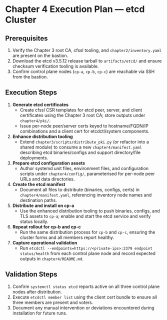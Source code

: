 # Chapter 4 Execution Plan — etcd Cluster

## Prerequisites
1. Verify the Chapter 3 root CA, cfssl tooling, and `chapter2/inventory.yaml` are present on the bastion.
2. Download the etcd v3.5.12 release tarball to `artifacts/etcd/` and ensure checksum verification tooling is available.
3. Confirm control plane nodes (`cp-a`, `cp-b`, `cp-c`) are reachable via SSH from the bastion.

## Execution Steps
1. **Generate etcd certificates**
   - Create cfssl CSR templates for etcd peer, server, and client certificates using the Chapter 3 root CA; store outputs under `chapter4/pki/`.
   - Issue per-node peer/server certs keyed to hostname/FQDN/IP combinations and a client cert for etcdctl/system components.
2. **Enhance distribution tooling**
   - Extend `chapter3/scripts/distribute_pki.py` (or refactor into a shared module) to consume a new `chapter4/manifest.yaml` describing etcd binaries/configs and support directory/file deployments.
3. **Prepare etcd configuration assets**
   - Author systemd unit files, environment files, and configuration scripts under `chapter4/config/`, parameterised for per-node peer URLs and data directories.
4. **Create the etcd manifest**
   - Document all files to distribute (binaries, configs, certs) in `chapter4/manifest.yaml`, referencing inventory node names and destination paths.
5. **Distribute and install on cp-a**
   - Use the enhanced distribution tooling to push binaries, configs, and TLS assets to `cp-a`; enable and start the etcd service and verify status locally.
6. **Repeat rollout for cp-b and cp-c**
   - Run the same distribution process for `cp-b` and `cp-c`, ensuring the cluster forms and all members report healthy.
7. **Capture operational validation**
   - Run `etcdctl --endpoints=https://<private-ips>:2379 endpoint status/health` from each control plane node and record expected outputs in `chapter4/README.md`.

## Validation Steps
1. Confirm `systemctl status etcd` reports active on all three control plane nodes after distribution.
2. Execute `etcdctl member list` using the client cert bundle to ensure all three members are present and voters.
3. Document any manual intervention or deviations encountered during installation for future runs.
